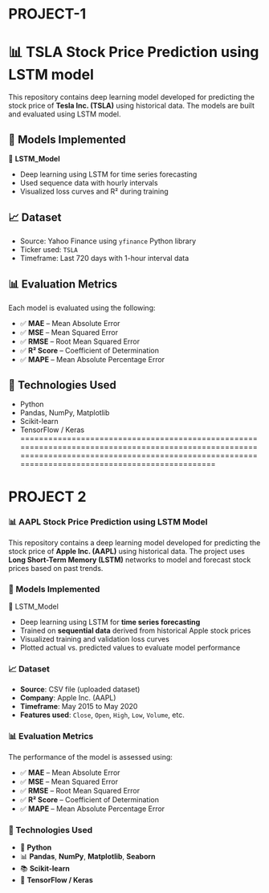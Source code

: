 # PROJECT-1
# 📊 TSLA Stock Price Prediction using LSTM model

This repository contains deep learning model developed for predicting the stock price of **Tesla Inc. (TSLA)** using historical data. The models are built and evaluated using LSTM model.
## 🧠 Models Implemented

📁 **LSTM_Model**
- Deep learning using LSTM for time series forecasting
- Used sequence data with hourly intervals
- Visualized loss curves and R² during training

## 📈 Dataset

- Source: Yahoo Finance using `yfinance` Python library
- Ticker used: `TSLA`
- Timeframe: Last 720 days with 1-hour interval data

## 📊 Evaluation Metrics

Each model is evaluated using the following:
- ✅ **MAE** – Mean Absolute Error
- ✅ **MSE** – Mean Squared Error
- ✅ **RMSE** – Root Mean Squared Error
- ✅ **R² Score** – Coefficient of Determination
- ✅ **MAPE** – Mean Absolute Percentage Error

## 🔧 Technologies Used

- Python
- Pandas, NumPy, Matplotlib
- Scikit-learn
- TensorFlow / Keras
=================================================================================================================================================================================================== 
# PROJECT 2

### 📊 AAPL Stock Price Prediction using LSTM Model

This repository contains a deep learning model developed for predicting the stock price of **Apple Inc. (AAPL)** using historical data. The project uses **Long Short-Term Memory (LSTM)** networks to model and forecast stock prices based on past trends.

### 🧠 Models Implemented

📁 LSTM_Model

* Deep learning using LSTM for **time series forecasting**
* Trained on **sequential data** derived from historical Apple stock prices
* Visualized training and validation loss curves
* Plotted actual vs. predicted values to evaluate model performance
### 📈 Dataset

* **Source**: CSV file (uploaded dataset)
* **Company**: Apple Inc. (AAPL)
* **Timeframe**: May 2015 to May 2020
* **Features used**: `Close`, `Open`, `High`, `Low`, `Volume`, etc.

### 📊 Evaluation Metrics

The performance of the model is assessed using:

* ✅ **MAE** – Mean Absolute Error
* ✅ **MSE** – Mean Squared Error
* ✅ **RMSE** – Root Mean Squared Error
* ✅ **R² Score** – Coefficient of Determination
* ✅ **MAPE** – Mean Absolute Percentage Error

### 🔧 Technologies Used

* 🐍 **Python**
* 📊 **Pandas**, **NumPy**, **Matplotlib**, **Seaborn**
* 📚 **Scikit-learn**
* 🔁 **TensorFlow / Keras**
